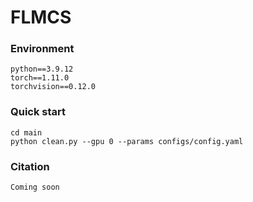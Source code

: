 # FLMCS

### Environment
```
python==3.9.12
torch==1.11.0
torchvision==0.12.0
```

### Quick start
```
cd main
python clean.py --gpu 0 --params configs/config.yaml
```

### Citation
```
Coming soon
```